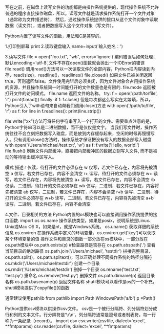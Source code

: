 写在之前，在磁盘上读写文件的功能都是由操作系统提供的，现代操作系统不允许普通的程序直接操作磁盘，所以，读写文件就是请求操作系统打开一个文件对象（通常称为文件描述符），
然后，通过操作系统提供的接口从这个文件对象中读取数据（读文件），或者把数据写入这个文件对象（写文件）。

Python内置了读写文件的函数，用法和C是兼容的。

1.打印到屏幕
print
2.读取键盘输入
name=input('输入姓名：')

3.读写文件
file = open("foo.txt", "wb", errors='ignore') 编码错误后如何处理，默认encoding='utf-8',文件不存在open()函数就会抛出一个IOError的错误
file.read() 调用read()方法可以一次读取文件的全部内容，Python把内容读到内存，read(size)，readline()，readlines()
file.closed() 如果文件已被关闭返回true，否则返回false。文件使用完毕后必须关闭，因为文件对象会占用操作系统的资源，并且操作系统同一时间能打开的文件数量也是有限的.
file.mode	返回被打开文件的访问模式。
file.name	返回文件的名称。
try:
    f = open('/path/to/file', 'r')
    print(f.read())
finally:
    if f:
        f.close()
但是每次都这么写实在太繁琐，所以，Python引入了with语句来自动帮我们调用close()方法
with open('/path/to/file', 'r') as f:
    for line in f.readlines():
        print(line.strip()) 

file.write("xx")方法可将任何字符串写入一个打开的文件。需要重点注意的是，Python字符串可以是二进制数据，而不是仅仅是文字。
当我们写文件时，操作系统往往不会立刻把数据写入磁盘，而是放到内存缓存起来，空闲的时候再慢慢写入。只有调用close()方法时，操作系统才保证把没有写入的数据全部写入磁盘
with open('/Users/michael/test.txt', 'w') as f:
    f.write('Hello, world!')
file.flush()
刷新文件内部缓冲，直接把内部缓冲区的数据立刻写入文件, 而不是被动的等待输出缓冲区写入。

模式	描述
r	仅读，待打开的文件必须存在
w	仅写，若文件已存在，内容将先被清空
a	仅写，若文件已存在，内容不会清空
r+	读写，待打开的文件必须存在
w+	读写，若文件已存在，内容将先被清空
a+	读写，若文件已存在，内容不会清空
rb	仅读，二进制，待打开的文件必须存在
wb	仅写，二进制，若文件已存在，内容将先被清空
ab	仅写，二进制，若文件已存在，内容不会清空
r+b	读写，二进制，待打开的文件必须存在
w+b	读写，二进制，若文件已存在，内容将先被清空
a+b	读写，二进制，若文件已存在，内容不会清空

4.文件、目录相关的方法
Python内置的os模块也可以直接调用操作系统提供的接口函数.
import os
os.name 操作系统类型，如果是posix，说明系统是Linux、Unix或Mac OS X，如果是nt，就是Windows系统。
os.uname() 获取详细的系统信息
os.environ 在操作系统中定义的环境变量，os.environ.get('key')可以获取某个环境变量的值
操作文件和目录的函数一部分放在os模块中，一部分放在os.path模块中
os.path.exists(p) #检查路径是否存在
os.path.abspath('.') 查看当前目录的绝对路径
os.path.join('/Users/michael', 'testdir') 拼接完整目录，os.path.split()，os.path.splitext()，可以正确处理不同操作系统的路径分隔符
os.mkdir('/Users/michael/testdir') 创建一个目录
os.rmdir('/Users/michael/testdir') 删掉一个目录
os.rename('test.txt', 'test.py')  重命名
os.remove('test.py') 删掉文件
os.path.dirname(p)  返回目录名称
os.path.basename(p) 返回文件名称
shutil模块可以看作是os的一个补充，shutil模块提供了copyfile()的函数

通常建议使用pathlib
from pathlib import Path
WindowsPath('a/b')
p =Path()


Python提供csv模块以供操作csv文件。
csv是一个被行分隔符、列分隔符划分成行和列的文本文件。行分隔符是'\r\n'，列分隔符通常是逗号或者制表符。每一行称为一条纪录（record）。
import csv
csv.writer(csvfile, dialect='excel', **fmtparams) 
csv.reader(csvfile, dialect='excel', **fmtparams) 

